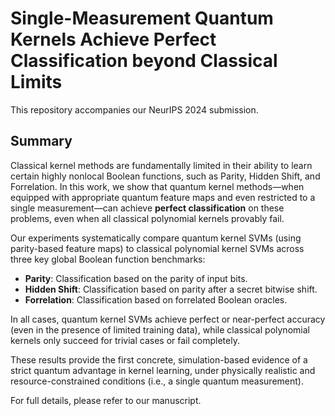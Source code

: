 # Single-Measurement Quantum Kernels Achieve Perfect Classification beyond Classical Limits

This repository accompanies our NeurIPS 2024 submission.

## Summary

Classical kernel methods are fundamentally limited in their ability to learn certain highly nonlocal Boolean functions, such as Parity, Hidden Shift, and Forrelation. In this work, we show that quantum kernel methods—when equipped with appropriate quantum feature maps and even restricted to a single measurement—can achieve **perfect classification** on these problems, even when all classical polynomial kernels provably fail.

Our experiments systematically compare quantum kernel SVMs (using parity-based feature maps) to classical polynomial kernel SVMs across three key global Boolean function benchmarks:
- **Parity**: Classification based on the parity of input bits.
- **Hidden Shift**: Classification based on parity after a secret bitwise shift.
- **Forrelation**: Classification based on forrelated Boolean oracles.

In all cases, quantum kernel SVMs achieve perfect or near-perfect accuracy (even in the presence of limited training data), while classical polynomial kernels only succeed for trivial cases or fail completely.

These results provide the first concrete, simulation-based evidence of a strict quantum advantage in kernel learning, under physically realistic and resource-constrained conditions (i.e., a single quantum measurement).

For full details, please refer to our manuscript.
